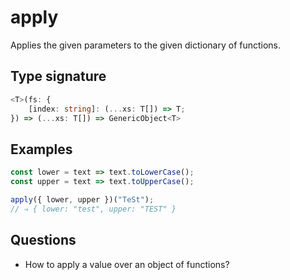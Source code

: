 # apply

Applies the given parameters to the given dictionary of functions.

## Type signature

<!-- prettier-ignore-start -->
```typescript
<T>(fs: {
    [index: string]: (...xs: T[]) => T;
}) => (...xs: T[]) => GenericObject<T>
```
<!-- prettier-ignore-end -->

## Examples

<!-- prettier-ignore-start -->
```javascript
const lower = text => text.toLowerCase();
const upper = text => text.toUpperCase();

apply({ lower, upper })("TeSt");
// ⇒ { lower: "test", upper: "TEST" }
```
<!-- prettier-ignore-end -->

## Questions

- How to apply a value over an object of functions?

